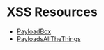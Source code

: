# XSS Resources

- [PayloadBox](https://github.com/payloadbox/xss-payload-list)
- [PayloadsAllTheThings](https://github.com/swisskyrepo/PayloadsAllTheThings/tree/master/XSS%20Injection)
